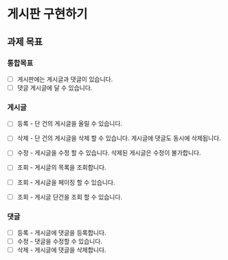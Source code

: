 # 게시판 구현하기

## 과제 목표

### 통합목표

- [ ] 게시판에는 게시글과 댓글이 있습니다.
- [ ] 댓글 게시글에 달 수 있습니다.

### 게시글

- [ ] 등록 - 단 건의 게시글을 올릴 수 있습니다.
- [ ] 삭제 - 단 건의 게시글을 삭제 할 수 있습니다. 게시글에 댓글도 동시에 삭제됩니다.
- [ ] 수정 - 게시글을 수정 할 수 있습니다. 삭제된 게시글은 수정이 불가합니다.
- [ ] 조회 - 게시글의 목록을 조회합니다.
- [ ] 조회 - 게시글을 페이징 할 수 있습니다.
- [ ] 조회 - 게시글 단건을 조회 할 수 있습니다.


### 댓글

- [ ] 등록 - 게시글에 댓글을 등록합니다.
- [ ] 수정 - 댓글을 수정할 수 있습니다.
- [ ] 삭제 - 게시글에 댓글을 삭제합니다.